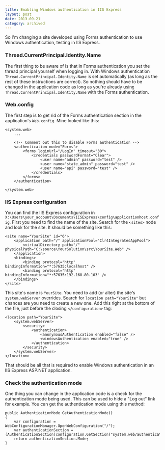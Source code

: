 ```yaml
---
title: Enabling Windows authentication in IIS Express
layout: post
date: 2013-09-21
category: archived
---
```


So I'm changing a site developed using Forms authentication to use Windows authentication, testing in IIS Express.


### Thread.CurrentPrincipal.Identity.Name
The first thing to be aware of is that in Forms authentication you set the thread principal yourself when logging in. With Windows authentication `Thread.CurrentPrincipal.Identity.Name` is set automatically (as long as the rest of these instructions are correct). So nothing should have to be changed in the application code as long as you're already using `Thread.CurrentPrincipal.Identity.Name` with the Forms authentication.


### Web.config
The first step is to get rid of the Forms authentication section in the application's `Web.config`. Mine looked like this:

	<system.web>
    	...

		<!-- Comment out this to disable Forms authentication -->
		<authentication mode="Forms">
			<forms loginUrl="/LogIn" timeout="30">
				<credentials passwordFormat="Clear">
					<user name="admin" password="test" />
					<user name="state_admin" password="test" />
					<user name="api" password="test" />
				</credentials>
			</forms>
		</authentication>

	</system.web>


### IIS Express configuration
You can find the IIS Express configuration in `X:\Users\your_account\Documents\IISExpress\config\applicationhost.config`. First you need to find the name of the site. Search for the `<sites>` node and look for the site. It should be something like this:

    <site name="YourSite" id="6">
        <application path="/" applicationPool="Clr4IntegratedAppPool">
            <virtualDirectory path="/" physicalPath="C:\source\YourSolution\src\YourSite.Web" />
        </application>
        <bindings>
            <binding protocol="http" bindingInformation="*:57635:localhost" />
            <binding protocol="http" bindingInformation="*:57635:192.168.80.103" />
        </bindings>
    </site>

This site's name is `YourSite`. You need to add (or alter) the site's `system.webServer` overrides. Search for `location path="YourSite"` but chances are you need to create a new one. Add this right at the bottom of the file, just before the closing `</configuration>` tag:

    <location path="YourSite">
        <system.webServer>
            <security>
                <authentication>
                    <anonymousAuthentication enabled="false" />
                    <windowsAuthentication enabled="true" />
                </authentication>
            </security>
        </system.webServer>
    </location>

That should be all that is required to enable Windows authentication in an IIS Express ASP.NET application.


### Check the authentication mode
One thing you can change in the application code is a check for the authentication mode being used. This can be used to hide a "Log out" link for example. You can get the authentication mode using this method:

    public AuthenticationMode GetAuthenticationMode()
    {
        var configuration = WebConfigurationManager.OpenWebConfiguration("/");
        var authenticationSection = (AuthenticationSection)configuration.GetSection("system.web/authentication");
        return authenticationSection.Mode;
    }




